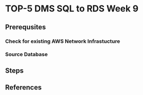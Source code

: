 # TOP-5 DMS SQL to RDS Week 9

## Prerequsites
### Check for existing AWS Network Infrastucture
### Source Database

## Steps

## References 
